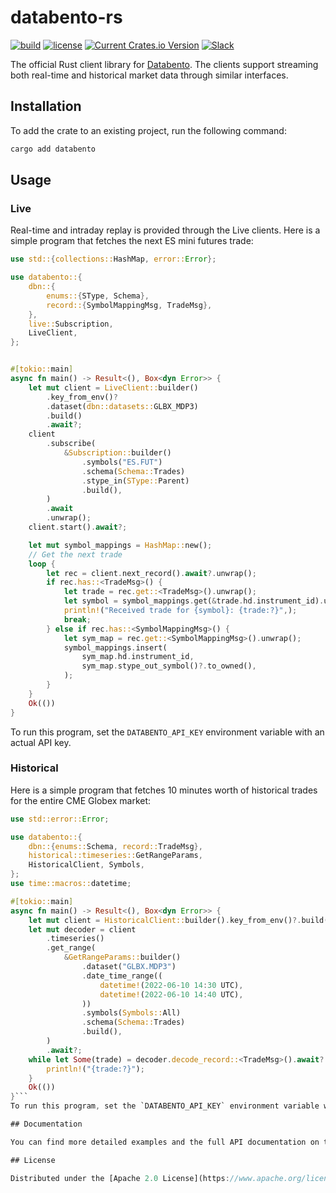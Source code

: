 # databento-rs

[![build](https://github.com/databento/databento-rs/actions/workflows/build.yaml/badge.svg)](https://github.com/databento/dbn/actions/workflows/build.yaml)
[![license](https://img.shields.io/github/license/databento/databento-rs?color=blue)](./LICENSE)
[![Current Crates.io Version](https://img.shields.io/crates/v/databento.svg)](https://crates.io/crates/databento)
[![Slack](https://img.shields.io/badge/join_Slack-community-darkblue.svg?logo=slack)](https://join.slack.com/t/databento-hq/shared_invite/zt-1xk498wxs-9fUs_xhz5ypaGD~mhI_hVQ)

The official Rust client library for [Databento](https://databento.com).
The clients support streaming both real-time and historical market data through similar interfaces.

## Installation

To add the crate to an existing project, run the following command:
```sh
cargo add databento
```

## Usage

### Live

Real-time and intraday replay is provided through the Live clients.
Here is a simple program that fetches the next ES mini futures trade:

```rust
use std::{collections::HashMap, error::Error};

use databento::{
    dbn::{
        enums::{SType, Schema},
        record::{SymbolMappingMsg, TradeMsg},
    },
    live::Subscription,
    LiveClient,
};


#[tokio::main]
async fn main() -> Result<(), Box<dyn Error>> {
    let mut client = LiveClient::builder()
        .key_from_env()?
        .dataset(dbn::datasets::GLBX_MDP3)
        .build()
        .await?;
    client
        .subscribe(
            &Subscription::builder()
                .symbols("ES.FUT")
                .schema(Schema::Trades)
                .stype_in(SType::Parent)
                .build(),
        )
        .await
        .unwrap();
    client.start().await?;

    let mut symbol_mappings = HashMap::new();
    // Get the next trade
    loop {
        let rec = client.next_record().await?.unwrap();
        if rec.has::<TradeMsg>() {
            let trade = rec.get::<TradeMsg>().unwrap();
            let symbol = symbol_mappings.get(&trade.hd.instrument_id).unwrap();
            println!("Received trade for {symbol}: {trade:?}",);
            break;
        } else if rec.has::<SymbolMappingMsg>() {
            let sym_map = rec.get::<SymbolMappingMsg>().unwrap();
            symbol_mappings.insert(
                sym_map.hd.instrument_id,
                sym_map.stype_out_symbol()?.to_owned(),
            );
        }
    }
    Ok(())
}
```
To run this program, set the `DATABENTO_API_KEY` environment variable with an actual API key.

### Historical

Here is a simple program that fetches 10 minutes worth of historical trades for the entire CME Globex market:
```rust
use std::error::Error;

use databento::{
    dbn::{enums::Schema, record::TradeMsg},
    historical::timeseries::GetRangeParams,
    HistoricalClient, Symbols,
};
use time::macros::datetime;

#[tokio::main]
async fn main() -> Result<(), Box<dyn Error>> {
    let mut client = HistoricalClient::builder().key_from_env()?.build()?;
    let mut decoder = client
        .timeseries()
        .get_range(
            &GetRangeParams::builder()
                .dataset("GLBX.MDP3")
                .date_time_range((
                    datetime!(2022-06-10 14:30 UTC),
                    datetime!(2022-06-10 14:40 UTC),
                ))
                .symbols(Symbols::All)
                .schema(Schema::Trades)
                .build(),
        )
        .await?;
    while let Some(trade) = decoder.decode_record::<TradeMsg>().await? {
        println!("{trade:?}");
    }
    Ok(())
}```
To run this program, set the `DATABENTO_API_KEY` environment variable with an actual API key.

## Documentation

You can find more detailed examples and the full API documentation on the [Databento docs site](https://docs.databento.com/getting-started?historical=rust&live=rust).

## License

Distributed under the [Apache 2.0 License](https://www.apache.org/licenses/LICENSE-2.0.html).
